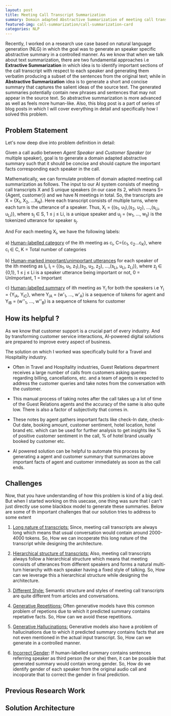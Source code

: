 ```yaml
---
layout: post
title: Meeting Call Transcript Summarization
summary: Domain adapted Abstractive Summarization of meeting call transcript.
featured-img: call-summarization/call-summarization-card
categories: NLP
---
```


Recently, I worked on a research use case based on natural language generation (NLG) in which the goal was to generate an speaker specific abstractive summary in a controlled manner. As we know that when we talk about text summarization, there are two fundamental approaches i.e **Extractive Summarization** in which idea is to identify important sections of the call transcript with respect to each speaker and generating them verbatim producing a subset of the sentences from the original text; while in **Abstractive Summarization** idea is to generate a short and concise summary that captures the salient ideas of the source text. The generated summaries potentially contain new phrases and sentences that may not appear in the source text. So abstractive summarization is more advanced as well as feels more human-like. Also, this blog post is a part of series of blog posts in which I will cover everything in detail and specifically how I solved this problem. 

## Problem Statement
Let's now deep dive into problem definition in detail:

Given a call audio between *Agent Speaker* and *Customer Speaker* (or multiple speaker), goal is to generate a domain adapted abstractive summary such that it should be concise and should capture the important facts corresponding each speaker in the call. 

Mathematically, we can formulate problem of domain adapted meeting call summarization as follows. The input to our AI system consists of meeting call transcripts X and S unique speakers (in our case its 2, which means S={Agent, customer}) and we have N meetings in total. So, the transcripts are X = {X<sub>1</sub>, X<sub>2</sub>, ...X<sub>N</sub>}. Here each transcript consists of multiple turns, where each turn is the utterance of a speaker. 
Thus, X<sub>i</sub> = {(s<sub>1</sub>, u<sub>1</sub>),(s<sub>2</sub>, u<sub>2</sub>), ...,(s<sub>Li</sub>, u<sub>Li</sub>)}, where s<sub>j</sub> ∈ S, 1 ≤ j ≤ Li, is a unique speaker and u<sub>j</sub> = (w<sub>1</sub>, ..., w<sub>lj</sub>) is the tokenized utterance for speaker s<sub>j</sub>. 

And For each meeting X<sub>i</sub>, we have the following labels:

a) <ins>Human-labelled category</ins> of the ith meeting as c<sub>i</sub>, C={c<sub>1</sub>, c<sub>2</sub>...c<sub>K</sub>}, where c<sub>i</sub> ∈ C, K = Total number of categories

b) <ins>Human-marked important/unimportant utterances</ins> for each speaker of the ith meeting as I<sub>i</sub>, I<sub>i</sub> = {(s<sub>1</sub>, u<sub>1</sub>, z<sub>1</sub>),(s<sub>2</sub>, u<sub>2</sub>, z<sub>2</sub>), ...,(s<sub>Li</sub>, u<sub>Li</sub>, z<sub>Li</sub>)}, where z<sub>j</sub> ∈ {0,1}, 1 ≤ j ≤ Li is a speaker utterance being important or not, 0 = UnImportant, 1 = Important

c) <ins>Human-labelled summary</ins> of ith meeting as Y<sub>i</sub> for both the speakers i.e Y<sub>i</sub> = {Y<sub>iA</sub>, Y<sub>iC</sub>}, where Y<sub>iA</sub> = (w'<sub>1</sub>, ..., w'<sub>A</sub>) is a sequence of tokens for agent and Y<sub>iB</sub> = (w''<sub>1</sub>, ..., w''<sub>B</sub>) is a sequence of tokens for customer

## How its helpful ?

As we know that customer support is a crucial part of every industry. And by transforming customer service interactions, AI-powered digital solutions are prepared to improve every aspect of business.

The solution on which I worked was specifically build for a Travel and Hospitality industry.

* Often in Travel and Hospitality industries, Guest Relations department receives a large number of calls from customers asking queries regarding billing, cancellations, etc. and a team of agents is expected to address the customer queries and take notes from the conversation with the customer. 

* This manual process of taking notes after the call takes up a lot of time of the Guest Relations agents and the accuracy of the same is also quite low. There is also a factor of subjectivity that comes in. 
  
* These notes by agent gathers important facts like 
check-In date, check-Out date, booking amount, customer sentiment, hotel location, hotel brand etc.
which can be used for further analysis to get insights like % of positive customer sentiment in the call, % of hotel brand usually booked by customer etc.
  
* AI powered solution can be helpful to automate this process by generating a agent and customer summary that summarizes above important facts of agent and customer immediately as soon as the call ends. 
  

## Challenges

Now, that you have understanding of how this problem is kind of a big deal. But when I started working on this usecase, one thing was sure that I can't just directly use some blackbox model to generate these summaries. Below are some of th important challenges that our solution tries to address to some extent

1. <ins>Long nature of transcripts:</ins> Since, meeting call transcripts are always long which means that usual conversation would contain around 2000-4000 tokens. So, How we can incoperate this long nature of the transcript while designing the architecture.
   
2. <ins>Hierarchical structure of transcripts:</ins> Also, meeting call transcripts always follow a hierarchical structure which means that 
meeting consists of utterances from different speakers and forms a natural multi-turn hierarchy with each speaker having a fixed style of talking. So, How can we leverage this a hierarchical structure while designing the architecture.
    
3. <ins>Different Style:</ins> Semantic structure and styles of meeting call transcripts are quite different from articles and conversations.
   
4. <ins>Generative Repetitions:</ins> Often generative models have this common problem of repetions due to which it predicted summary contains repetative facts. So, How can we avoid these repetitions.
   
5. <ins>Generative Hallucinations:</ins> Generative models also have a problem of hallucinations due to which it predicted summary contains facts that are not even mentioned in the actual input transcript. So, How can we generate in a controlled manner.
   
6. <ins>Incorrect Gender</ins>: If human-labelled summary contains sentences referring speaker as third person (he or she) then, it can be possible that generated summary would contain wrong gender. So, How do we identify gender of each speaker from the original audio call and incoporate that to correct the gender in final prediction.
   

## Previous Research Work

## Solution Architecture  
   